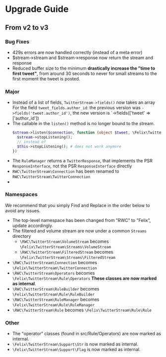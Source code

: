 # Upgrade Guide

## From v2 to v3


### Bug Fixes
* 429s errors are now handled correctly (instead of a meta error)
* $stream->stream and $stream->response now return the stream and response
* Reduced buffer size to the minimum **drastically increase the "time to first tweet"**, from around 30 seconds to never for small streams to the first moment the tweet is posted.
 
### Major

* Instead of a list of fields, `TwitterStream->fields()` now takes an array 
  For the field `tweet_fields.author_id`: the previous version was `->fields('tweet.author_id')`, the new version is `->fields(['tweet' => ['author_id']) 
* The callable in the `listen()` method is no longer bound to the stream.
  ```php
  $stream->listen($connection, function (object $tweet, \Felix\TwitterStream\TwitterStream $stream) {
    $stream->stopListening();
    // instead of
    $this->stopListening(); # does not work anymore  
  })
  ```
* The `RuleManager` returns a `TwitterResponse`, that implements the PSR `ResponseInterface`, not the PSR `ResponseInterface` directly
* `RWC\TwitterStream\Connection` has been renamed to `RWC\TwitterStream\TwitterConnection`
* 
### Namespaces

We recommend that you simply Find and Replace in the order below to avoid any issues.

* The top-level namespace has been changed from "RWC" to "Felix", update accordingly.
* The filtered and volume stream are now under a common `Streams` directory
  * `\RWC\TwitterStream\VolumeStream` becomes `\Felix\TwitterStream\Streams\VolumeStream`
  * `\RWC\TwitterStream\FilteredStream` becomes `\Felix\TwitterStream\Streams\FilteredStream`
* `\RWC\TwitterStream\Connection` becomes `\Felix\TwitterStream\TwitterConnection`
* `\RWC\TwitterStream\Operators` becomes `\Felix\TwitterStream\Rule\Operators` **These classes are now marked as internal**.
* `\RWC\TwitterStream\RuleBuilder` becomes `\Felix\TwitterStream\Rule\RuleBuilder`
* `\RWC\TwitterStream\RuleManager` becomes `\Felix\TwitterStream\Rule\RuleManager`
* `\RWC\TwitterStream\Rule` becomes `\Felix\TwitterStream\Rule\Rule`

### Other
* The "operator" classes (found in src/Rule/Operators) are now marked as internal.
* `\Felix\TwitterStream\Support\Str` is now marked as internal.
* `\Felix\TwitterStream\Support\Flag` is now marked as internal.